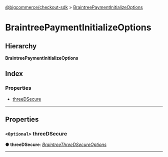 [@bigcommerce/checkout-sdk](../README.md) > [BraintreePaymentInitializeOptions](../interfaces/braintreepaymentinitializeoptions.md)

# BraintreePaymentInitializeOptions

## Hierarchy

**BraintreePaymentInitializeOptions**

## Index

### Properties

* [threeDSecure](braintreepaymentinitializeoptions.md#threedsecure)

---

## Properties

<a id="threedsecure"></a>

### `<Optional>` threeDSecure

**● threeDSecure**: *[BraintreeThreeDSecureOptions](braintreethreedsecureoptions.md)*

___

